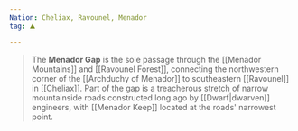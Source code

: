 ```yaml
---
Nation: Cheliax, Ravounel, Menador
tag: ⛰️️

---
```


> The **Menador Gap** is the sole passage through the [[Menador Mountains]] and [[Ravounel Forest]], connecting the northwestern corner of the [[Archduchy of Menador]] to southeastern [[Ravounel]] in [[Cheliax]]. Part of the gap is a treacherous stretch of narrow mountainside roads constructed long ago by [[Dwarf|dwarven]] engineers, with [[Menador Keep]] located at the roads' narrowest point.









